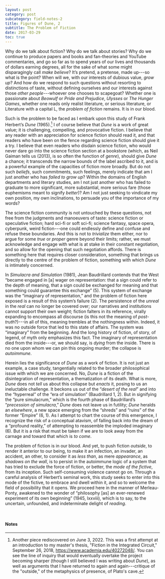 ```yaml
---
layout: post
category: post
subcategory: field-notes-2
title: Figures of Dune, 2
subtitle: The Problem of Fiction
date: 2017-03-29
toc: true
---
```


Why do we talk about fiction? Why do we talk about stories? Why do we continue to produce papers and books and fan-theories and YouTube commentaries, and go so far as to spend years of our lives and thousands of dollars earning degrees, all for the sake of what some might disparagingly call *make believe*? It’s pretend, a pretense, made up---so what is the point? When will we, with our interests of dubious value, *grow up*? And how do we respond to such questions without resorting to distinctions of taste, without defining ourselves and our interests against those *other people*---whoever one chooses to scapegoat? Whether one is passionate about *Beowulf* or *Pride and Prejudice*, *Ulysses* or *The Hunger Games*, whether one reads only realist literature, or serious literature, or Literature with a capital L, the *problem of fiction* remains. It is in our blood.

Such is the problem to be faced as I embark upon this study of Frank Herbert’s *Dune* (1965).[^1] I of course believe that *Dune* is a work of great value; it is challenging, compelling, and provocative fiction. I believe that any reader with an appreciation for science fiction should read it, and that readers who have been on the fence regarding science fiction should give it a try. I believe that even readers who disdain science fiction, who would never dare go into the science fiction section at a bookstore (which, as Neil Gaiman tells us (2013), is so often the function of *genre*), should give *Dune* a chance; it transcends the narrow bounds of the label ascribed to it, and is a powerful example of the capacities of fiction more broadly. But do not such *beliefs*, such commitments, such feelings, merely indicate that am I just another who has *failed to grow up*? Within the domains of English departments and literary studies, am I not just another who has failed to graduate to more significant, more substantial, more serious fare (those euphemisms meant to signify *better*)? Am I not just seeking to vindicate my own position, my own inclinations, to persuade you of the importance of my words?

The science fiction community is not untouched by these questions, not free from the judgments and manoeuvers of taste: science fiction or speculative fiction; hard sci-fi or soft sci-fi; science fantasy, space opera, cyberpunk, weird fiction---one could endlessly define and confuse and refuse these boundaries. And this is not to *trivialize* them either, nor to argue for some *true* or *proper* genre beyond their limits; rather, we must acknowledge and engage with what is at stake in their constant negotiation, and so allow for the opening that such negotiation affords. There is something here that requires closer consideration, something that brings us directly to the centre of the problem of fiction, something with which *Dune* is intimately concerned.

In *Simulacra and Simulation* (1981), Jean Baudrillard contends that the West “became engaged in [a] wager on representation: that a sign could refer to the depth of meaning, that a sign could be exchanged for meaning and that something could guarantee this exchange” (5). This system of exchange was the “imaginary of representation,” and the problem of fiction here exposed is a result of this system’s failure (2). The persistence of the *unreal* in the *real* can no longer be covered over; our narratives and institutions cannot support their own weight; fiction falters in its reference, virally expanding to encompass all discourse (is this not the meaning of *post-truth*?)---in all of this, meaning trembles at the nothingness within. Indeed, it was no outside force that led to this state of affairs. The system was “imaginary” from the beginning. And the long history of fiction, of story, of legend, of myth only emphasizes this fact. The imaginary of representation died from the inside---or, we should say, is *dying* from the inside. There is no one upon whom we can pin this ongoing murder; the collapse is *autoimmune*.

Herein lies the significance of *Dune* as a work of fiction. It is not just an example, a case study, tangentially related to the broader philosophical issue with which we are concerned. No, *Dune* is a fiction of the disintegration of representation, a thematization of its death. What is more, *Dune* does not *tell* us about this collapse but *enacts* it, posing to us an ineluctable challenge. It beckons us out of the “*desert of the real*” and into the “hyperreal” of the “era of simulation” (Baudrillard 1, 2). But in signifying the “pure simulacrum,” which is the fourth phase of Baudrillard’s “*precession of simulacra*,” *Dune* does not leave us in futility; *Dune* heralds an *elsewhere*, a new space emerging from the “shreds” and “ruins” of the former “Empire” (6, 1). As I attempt to chart the course of this emergence, I recognize the risk of a conceptual atavism, of falling back into the dream of a “profound reality,” of attempting to reassemble the imploded imaginary (6). But it is a risk that must be taken if we are to look away from the carnage and toward that which is *to come*.

The problem of fiction is in our blood. And yet, to push fiction *outside*, to render it anterior to our being, to make it an infection, an invader, an accident, an other, to consider it as *less than*, as mere *appearance*, as *shadows on the wall*, is to persist in the autoimmune logic of a system that has tried to exclude the force of fiction, or better, the *mode of the fictive*, from its inception. Such self-consuming violence cannot go on. Through a careful analysis of Herbert’s seminal work, this study seeks to enter into this mode of the fictive, to embrace and dwell within it, and so to welcome the field of possibility that it opens. We proceed here in the manner of Merleau-Ponty, awakened to the wonder of “philosophy [as] an ever-renewed experiment of its own beginning” (1945, lxxviii), which is to say, to the uncertain, unfounded, and indeterminate delight of *reading*.

<br>

#### Notes

[^1]: Another piece rediscovered on June 3, 2022. This was a first attempt at an introduction to my master's thesis, "Fiction in the Integrated Circuit," September 26, 2018, <https://www.academia.edu/40272048/>. You can see the line of inquiry that would eventually overtake the project becoming sharper (though I still believed I was writing about *Dune*), as well as arguments that I have returned to again and again---critique of the "outside," of the metaphysics of presence, of Plato's cave.
